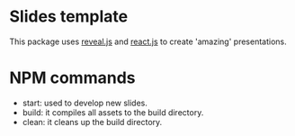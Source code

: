 Slides template
===============

This package uses [reveal.js](https://revealjs.com/#/)
and [react.js](https://reactjs.org/) to create 'amazing' presentations.


NPM commands
============

* start: used to develop new slides.
* build: it compiles all assets to the build directory.
* clean: it cleans up the build directory.
